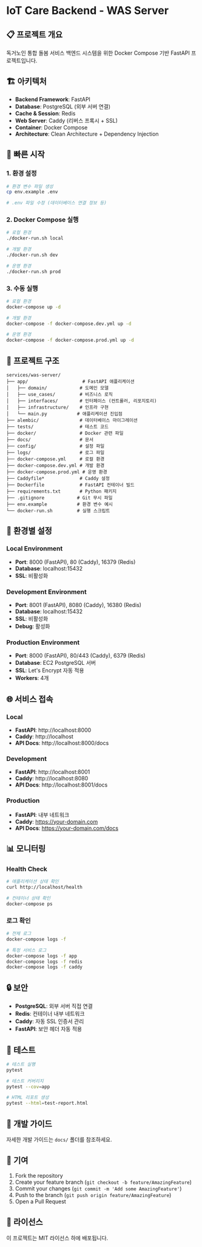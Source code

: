# IoT Care Backend - WAS Server

## 📋 프로젝트 개요

독거노인 통합 돌봄 서비스 백엔드 시스템을 위한 Docker Compose 기반 FastAPI 프로젝트입니다.

## 🏗️ 아키텍처

- **Backend Framework**: FastAPI
- **Database**: PostgreSQL (외부 서버 연결)
- **Cache & Session**: Redis
- **Web Server**: Caddy (리버스 프록시 + SSL)
- **Container**: Docker Compose
- **Architecture**: Clean Architecture + Dependency Injection

## 🚀 빠른 시작

### 1. 환경 설정

```bash
# 환경 변수 파일 생성
cp env.example .env

# .env 파일 수정 (데이터베이스 연결 정보 등)
```

### 2. Docker Compose 실행

```bash
# 로컬 환경
./docker-run.sh local

# 개발 환경
./docker-run.sh dev

# 운영 환경
./docker-run.sh prod
```

### 3. 수동 실행

```bash
# 로컬 환경
docker-compose up -d

# 개발 환경
docker-compose -f docker-compose.dev.yml up -d

# 운영 환경
docker-compose -f docker-compose.prod.yml up -d
```

## 📁 프로젝트 구조

```
services/was-server/
├── app/                    # FastAPI 애플리케이션
│   ├── domain/            # 도메인 모델
│   ├── use_cases/         # 비즈니스 로직
│   ├── interfaces/        # 인터페이스 (컨트롤러, 리포지토리)
│   ├── infrastructure/    # 인프라 구현
│   └── main.py           # 애플리케이션 진입점
├── alembic/               # 데이터베이스 마이그레이션
├── tests/                 # 테스트 코드
├── docker/                # Docker 관련 파일
├── docs/                  # 문서
├── config/                # 설정 파일
├── logs/                  # 로그 파일
├── docker-compose.yml     # 로컬 환경
├── docker-compose.dev.yml # 개발 환경
├── docker-compose.prod.yml # 운영 환경
├── Caddyfile*             # Caddy 설정
├── Dockerfile             # FastAPI 컨테이너 빌드
├── requirements.txt       # Python 패키지
├── .gitignore            # Git 무시 파일
├── env.example           # 환경 변수 예시
└── docker-run.sh         # 실행 스크립트
```

## 🔧 환경별 설정

### Local Environment
- **Port**: 8000 (FastAPI), 80 (Caddy), 16379 (Redis)
- **Database**: localhost:15432
- **SSL**: 비활성화

### Development Environment
- **Port**: 8001 (FastAPI), 8080 (Caddy), 16380 (Redis)
- **Database**: localhost:15432
- **SSL**: 비활성화
- **Debug**: 활성화

### Production Environment
- **Port**: 8000 (FastAPI), 80/443 (Caddy), 6379 (Redis)
- **Database**: EC2 PostgreSQL 서버
- **SSL**: Let's Encrypt 자동 적용
- **Workers**: 4개

## 🌐 서비스 접속

### Local
- **FastAPI**: http://localhost:8000
- **Caddy**: http://localhost
- **API Docs**: http://localhost:8000/docs

### Development
- **FastAPI**: http://localhost:8001
- **Caddy**: http://localhost:8080
- **API Docs**: http://localhost:8001/docs

### Production
- **FastAPI**: 내부 네트워크
- **Caddy**: https://your-domain.com
- **API Docs**: https://your-domain.com/docs

## 📊 모니터링

### Health Check
```bash
# 애플리케이션 상태 확인
curl http://localhost/health

# 컨테이너 상태 확인
docker-compose ps
```

### 로그 확인
```bash
# 전체 로그
docker-compose logs -f

# 특정 서비스 로그
docker-compose logs -f app
docker-compose logs -f redis
docker-compose logs -f caddy
```

## 🔒 보안

- **PostgreSQL**: 외부 서버 직접 연결
- **Redis**: 컨테이너 내부 네트워크
- **Caddy**: 자동 SSL 인증서 관리
- **FastAPI**: 보안 헤더 자동 적용

## 🧪 테스트

```bash
# 테스트 실행
pytest

# 테스트 커버리지
pytest --cov=app

# HTML 리포트 생성
pytest --html=test-report.html
```

## 📝 개발 가이드

자세한 개발 가이드는 `docs/` 폴더를 참조하세요.

## 🤝 기여

1. Fork the repository
2. Create your feature branch (`git checkout -b feature/AmazingFeature`)
3. Commit your changes (`git commit -m 'Add some AmazingFeature'`)
4. Push to the branch (`git push origin feature/AmazingFeature`)
5. Open a Pull Request

## 📄 라이선스

이 프로젝트는 MIT 라이선스 하에 배포됩니다.

